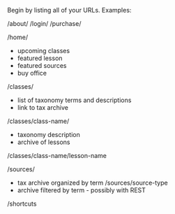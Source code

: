 
Begin by listing all of your URLs. Examples:

/about/
/login/
/purchase/

/home/
- upcoming classes
- featured lesson
- featured sources
- buy office

/classes/
- list of taxonomy terms and descriptions
- link to tax archive

/classes/class-name/
- taxonomy description
- archive of lessons

/classes/class-name/lesson-name

/sources/
- tax archive organized by term
/sources/source-type
- archive filtered by term - possibly with REST

/shortcuts
